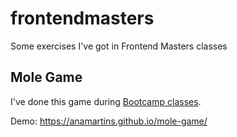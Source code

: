 # frontendmasters
Some exercises I've got in Frontend Masters classes

## Mole Game
I've done this game during [Bootcamp classes](https://frontendmasters.com/bootcamp/).

Demo: https://anamartins.github.io/mole-game/

